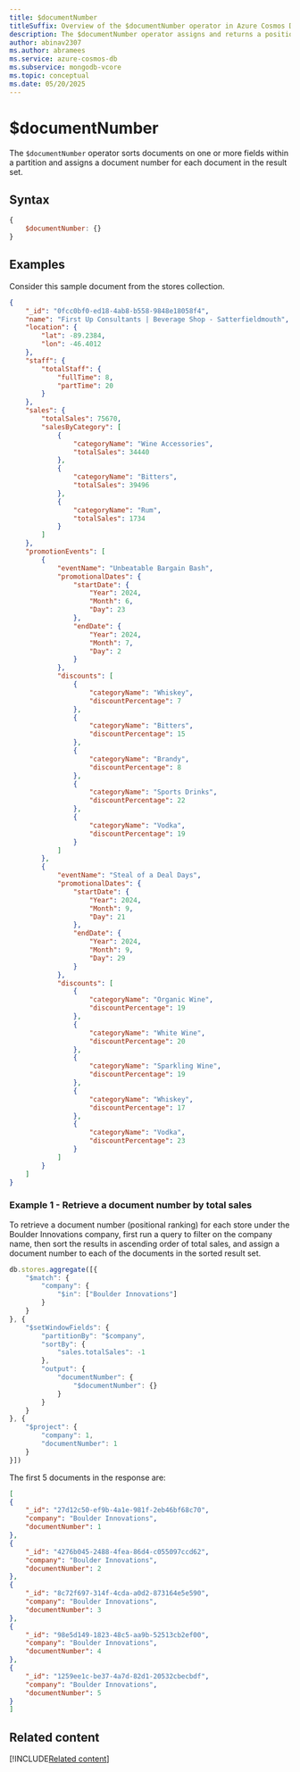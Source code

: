 ```yaml
---
title: $documentNumber
titleSuffix: Overview of the $documentNumber operator in Azure Cosmos DB for MongoDB (vCore)
description: The $documentNumber operator assigns and returns a position for each document within a partition based on a specified sort order 
author: abinav2307
ms.author: abramees
ms.service: azure-cosmos-db
ms.subservice: mongodb-vcore
ms.topic: conceptual
ms.date: 05/20/2025
---
```


# $documentNumber

The `$documentNumber` operator sorts documents on one or more fields within a partition and assigns a document number for each document in the result set.

## Syntax

```javascript
{
    $documentNumber: {}
}
```

## Examples

Consider this sample document from the stores collection.

```json
{
    "_id": "0fcc0bf0-ed18-4ab8-b558-9848e18058f4",
    "name": "First Up Consultants | Beverage Shop - Satterfieldmouth",
    "location": {
        "lat": -89.2384,
        "lon": -46.4012
    },
    "staff": {
        "totalStaff": {
            "fullTime": 8,
            "partTime": 20
        }
    },
    "sales": {
        "totalSales": 75670,
        "salesByCategory": [
            {
                "categoryName": "Wine Accessories",
                "totalSales": 34440
            },
            {
                "categoryName": "Bitters",
                "totalSales": 39496
            },
            {
                "categoryName": "Rum",
                "totalSales": 1734
            }
        ]
    },
    "promotionEvents": [
        {
            "eventName": "Unbeatable Bargain Bash",
            "promotionalDates": {
                "startDate": {
                    "Year": 2024,
                    "Month": 6,
                    "Day": 23
                },
                "endDate": {
                    "Year": 2024,
                    "Month": 7,
                    "Day": 2
                }
            },
            "discounts": [
                {
                    "categoryName": "Whiskey",
                    "discountPercentage": 7
                },
                {
                    "categoryName": "Bitters",
                    "discountPercentage": 15
                },
                {
                    "categoryName": "Brandy",
                    "discountPercentage": 8
                },
                {
                    "categoryName": "Sports Drinks",
                    "discountPercentage": 22
                },
                {
                    "categoryName": "Vodka",
                    "discountPercentage": 19
                }
            ]
        },
        {
            "eventName": "Steal of a Deal Days",
            "promotionalDates": {
                "startDate": {
                    "Year": 2024,
                    "Month": 9,
                    "Day": 21
                },
                "endDate": {
                    "Year": 2024,
                    "Month": 9,
                    "Day": 29
                }
            },
            "discounts": [
                {
                    "categoryName": "Organic Wine",
                    "discountPercentage": 19
                },
                {
                    "categoryName": "White Wine",
                    "discountPercentage": 20
                },
                {
                    "categoryName": "Sparkling Wine",
                    "discountPercentage": 19
                },
                {
                    "categoryName": "Whiskey",
                    "discountPercentage": 17
                },
                {
                    "categoryName": "Vodka",
                    "discountPercentage": 23
                }
            ]
        }
    ]
}
```

### Example 1 - Retrieve a document number by total sales

To retrieve a document number (positional ranking) for each store under the Boulder Innovations company, first run a query to filter on the company name, then sort the results in ascending order of total sales, and assign a document number to each of the documents in the sorted result set.

```javascript
db.stores.aggregate([{
    "$match": {
        "company": {
            "$in": ["Boulder Innovations"]
        }
    }
}, {
    "$setWindowFields": {
        "partitionBy": "$company",
        "sortBy": {
            "sales.totalSales": -1
        },
        "output": {
            "documentNumber": {
                "$documentNumber": {}
            }
        }
    }
}, {
    "$project": {
        "company": 1,
        "documentNumber": 1
    }
}])
```

The first 5 documents in the response are:

```json
[
{
    "_id": "27d12c50-ef9b-4a1e-981f-2eb46bf68c70",
    "company": "Boulder Innovations",
    "documentNumber": 1
},
{
    "_id": "4276b045-2488-4fea-86d4-c055097ccd62",
    "company": "Boulder Innovations",
    "documentNumber": 2
},
{
    "_id": "8c72f697-314f-4cda-a0d2-873164e5e590",
    "company": "Boulder Innovations",
    "documentNumber": 3
},
{
    "_id": "98e5d149-1823-48c5-aa9b-52513cb2ef00",
    "company": "Boulder Innovations",
    "documentNumber": 4
},
{
    "_id": "1259ee1c-be37-4a7d-82d1-20532cbecbdf",
    "company": "Boulder Innovations",
    "documentNumber": 5
}
]
```

## Related content

[!INCLUDE[Related content](../includes/related-content.md)]
